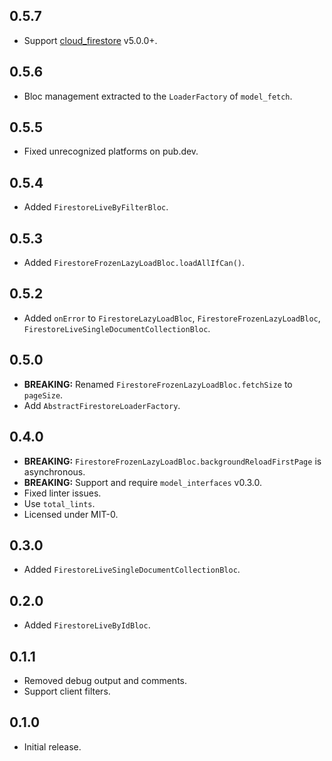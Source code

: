 ## 0.5.7

* Support [cloud_firestore](https://pub.dev/packages/cloud_firestore) v5.0.0+.

## 0.5.6

* Bloc management extracted to the `LoaderFactory` of `model_fetch`.

## 0.5.5

* Fixed unrecognized platforms on pub.dev.

## 0.5.4

* Added `FirestoreLiveByFilterBloc`.

## 0.5.3

* Added `FirestoreFrozenLazyLoadBloc.loadAllIfCan()`.

## 0.5.2

* Added `onError` to `FirestoreLazyLoadBloc`, `FirestoreFrozenLazyLoadBloc`, `FirestoreLiveSingleDocumentCollectionBloc`.

## 0.5.0

* **BREAKING:** Renamed `FirestoreFrozenLazyLoadBloc.fetchSize` to `pageSize`.
* Add `AbstractFirestoreLoaderFactory`.

## 0.4.0

* **BREAKING:** `FirestoreFrozenLazyLoadBloc.backgroundReloadFirstPage` is asynchronous.
* **BREAKING:** Support and require `model_interfaces` v0.3.0.
* Fixed linter issues.
* Use `total_lints`.
* Licensed under MIT-0.

## 0.3.0

* Added `FirestoreLiveSingleDocumentCollectionBloc`.

## 0.2.0

* Added `FirestoreLiveByIdBloc`.

## 0.1.1

* Removed debug output and comments.
* Support client filters.

## 0.1.0

* Initial release.
